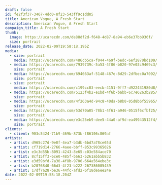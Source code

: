 ```yaml
---
draft: false
id: fe2f3f37-3467-4dd0-8f23-543ff9c1dd05
title: American Vogue, A Fresh Start
description: American Vogue, A Fresh Start
campaign_title: A Fresh Start
thumb:
  image: https://ucarecdn.com/de88df2d-f648-4d87-8a94-eb6e37bb936f/
  size: portrait
release_date: 2022-02-09T19:58:18.195Z
media:
  - size: portrait
    media: https://ucarecdn.com/486cb5ca-f044-469f-bedc-6ef2870bd109/
  - media: https://ucarecdn.com/7939739c-5a53-4f06-b020-97e03c9469c3/
    size: portrait
  - media: https://ucarecdn.com/694663af-5148-467e-8d29-2dfbec0a7092/
    size: portrait
  - size: portrait
    media: https://ucarecdn.com/c199cc03-eecb-4151-9ff7-d922431980d8/
  - media: https://ucarecdn.com/5123f4b2-e1bd-4f6b-babb-6c7e6263b285/
    size: portrait
  - media: https://ucarecdn.com/4f263a4d-94c8-40da-b8b0-05d8b6f55965/
    size: portrait
  - media: https://ucarecdn.com/53d70a05-78b1-4f61-a946-0515f6cfbf25/
    size: portrait
  - media: https://ucarecdn.com/e3c25eb9-dee5-44a0-af9d-ea49943512f4/
    size: portrait
clients:
  - client: 903c5424-71b9-469b-873b-f86106c869af
artists:
  - artist: d965c27d-9e0f-4ea7-b3db-6bd7a78ce65d
  - artist: cf719d14-2766-4aee-bbff-853c99365026
  - artist: e3c3d55b-8091-4243-8e65-c03e584ace70
  - artist: 8cf15ff3-6ce0-485f-b663-5261abb5b832
  - artist: e3d59bfd-7a30-4f8b-9700-664a564ebe3c
  - artist: b2076840-66d3-4f23-b222-267386005439
  - artist: 17df7a28-be36-44fc-afd2-6f18de6ee24e
date: 2022-02-09T19:58:18.204Z
---
```

